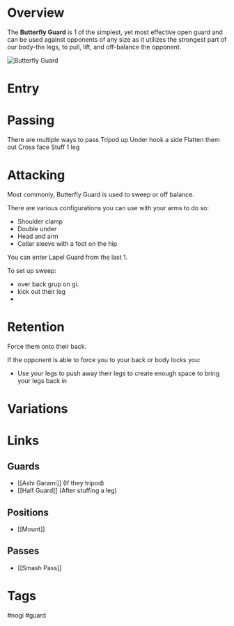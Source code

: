 # Overview
The **Butterfly Guard** is 1 of the simplest, yet most effective open guard and can be used against opponents of any size as it utilizes the strongest part of our body-the legs, to pull, lift, and off-balance the opponent.

![Butterfly Guard](https://cdn.fugu.com/lc-59/images/curriculum/ls_00000657_01.jpg)
# Entry
# Passing
There are multiple ways to pass
Tripod up
Under hook a side
Flatten them out
Cross face
Stuff 1 leg
# Attacking
Most commonly, Butterfly Guard is used to sweep or off balance.

There are various configurations you can use with your arms to do so:
- Shoulder clamp
- Double under
- Head and arm
- Collar sleeve with a foot on the hip

You can enter Lapel Guard from the last 1.


To set up sweep:
- over back grup on gi.
- kick out their leg
- 
# Retention
Force them onto their back.

If the opponent is able to force you to your back or body locks you:
- Use your legs to push away their legs to create enough space to bring your legs back in
# Variations

# Links
## Guards
- [[Ashi Garami]] (If they tripod)
- [[Half Guard]] (After stuffing a leg)
## Positions
- [[Mount]]
## Passes
- [[Smash Pass]]
# Tags
#nogi #guard 